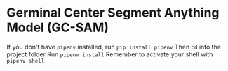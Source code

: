 # Germinal Center Segment Anything Model (GC-SAM)

If you don't have `pipenv` installed, run `pip install pipenv`
Then `cd` into the project folder
Run `pipenv install`
Remember to activate your shell with `pipenv shell`